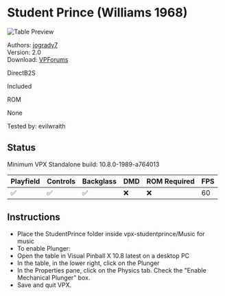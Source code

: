 # Student Prince (Williams 1968)

![Table Preview](../../images/vpx-studentprince.png)

Authors: [jogrady7](https://www.vpforums.org/index.php?showuser=142804)  
Version: 2.0  
Download: [VPForums](https://www.vpforums.org/index.php?app=downloads&showfile=15433)

DirectB2S

Included

ROM

None

Tested by: evilwraith

## Status 

Minimum VPX Standalone build: 10.8.0-1989-a764013

| Playfield | Controls | Backglass | DMD | ROM Required | FPS | 
|-----------|----------|-----------|-----|--------------|-----|
| :white_check_mark: | :white_check_mark: | :white_check_mark: | :x: | :x: | 60 |

## Instructions

- Place the StudentPrince folder inside vpx-studentprince/Music for music
- To enable Plunger:
- Open the table in Visual Pinball X 10.8 latest on a desktop PC
- In the table, in the lower right, click on the Plunger
- In the Properties pane, click on the Physics tab. Check the "Enable Mechanical Plunger" box.
- Save and quit VPX.

